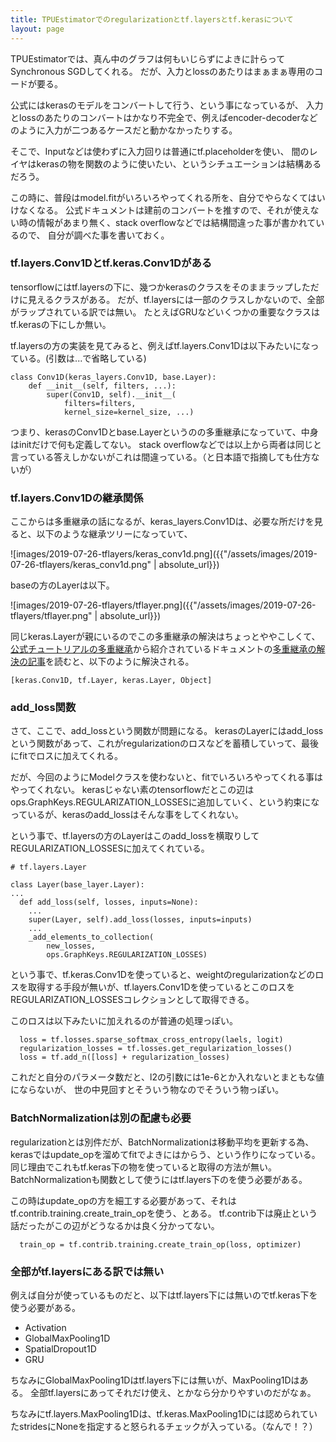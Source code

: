 ```yaml
---
title: TPUEstimatorでのregularizationとtf.layersとtf.kerasについて
layout: page
---
```


TPUEstimatorでは、真ん中のグラフは何もいじらずによきに計らってSynchronous SGDしてくれる。
だが、入力とlossのあたりはまぁまぁ専用のコードが要る。

公式にはkerasのモデルをコンバートして行う、という事になっているが、
入力とlossのあたりのコンバートはかなり不完全で、例えばencoder-decoderなどのように入力が二つあるケースだと動かなかったりする。

そこで、Inputなどは使わずに入力回りは普通にtf.placeholderを使い、
間のレイヤはkerasの物を関数のように使いたい、というシチュエーションは結構あるだろう。

この時に、普段はmodel.fitがいろいろやってくれる所を、自分でやらなくてはいけなくなる。
公式ドキュメントは建前のコンバートを推すので、それが使えない時の情報があまり無く、stack overflowなどでは結構間違った事が書かれているので、
自分が調べた事を書いておく。

### tf.layers.Conv1Dとtf.keras.Conv1Dがある

tensorflowにはtf.layersの下に、幾つかkerasのクラスをそのままラップしただけに見えるクラスがある。
だが、tf.layersには一部のクラスしかないので、全部がラップされている訳では無い。
たとえばGRUなどいくつかの重要なクラスはtf.kerasの下にしか無い。

tf.layersの方の実装を見てみると、例えばtf.layers.Conv1Dは以下みたいになっている。(引数は...で省略している)

```
class Conv1D(keras_layers.Conv1D, base.Layer):
    def __init__(self, filters, ...):
        super(Conv1D, self).__init__(
            filters=filters,
            kernel_size=kernel_size, ...)
```

つまり、kerasのConv1Dとbase.Layerというのの多重継承になっていて、中身はinitだけで何も定義してない。
stack overflowなどでは以上から両者は同じと言っている答えしかないがこれは間違っている。（と日本語で指摘しても仕方ないが）

### tf.layers.Conv1Dの継承関係

ここからは多重継承の話になるが、keras_layers.Conv1Dは、必要な所だけを見ると、以下のような継承ツリーになっていて、

![images/2019-07-26-tflayers/keras_conv1d.png]({{"/assets/images/2019-07-26-tflayers/keras_conv1d.png" | absolute_url}})

baseの方のLayerは以下。

![images/2019-07-26-tflayers/tflayer.png]({{"/assets/images/2019-07-26-tflayers/tflayer.png" | absolute_url}})

同じkeras.Layerが親にいるのでこの多重継承の解決はちょっとややこしくて、[公式チュートリアルの多重継承](https://docs.python.org/3/tutorial/classes.html)から紹介されているドキュメントの[多重継承の解決の記事](https://www.python.org/download/releases/2.3/mro/)を読むと、以下のように解決される。

```
[keras.Conv1D, tf.Layer, keras.Layer, Object]
```

### add_loss関数

さて、ここで、add_lossという関数が問題になる。
kerasのLayerにはadd_lossという関数があって、これがregularizationのロスなどを蓄積していって、最後にfitでロスに加えてくれる。

だが、今回のようにModelクラスを使わないと、fitでいろいろやってくれる事はやってくれない。
kerasじゃない素のtensorflowだとこの辺はops.GraphKeys.REGULARIZATION_LOSSESに追加していく、という約束になっているが、kerasのadd_lossはそんな事をしてくれない。

という事で、tf.layersの方のLayerはこのadd_lossを横取りしてREGULARIZATION_LOSSESに加えてくれている。

```
# tf.layers.Layer

class Layer(base_layer.Layer):
...
  def add_loss(self, losses, inputs=None):
    ...
    super(Layer, self).add_loss(losses, inputs=inputs)
    ...
    _add_elements_to_collection(
        new_losses,
        ops.GraphKeys.REGULARIZATION_LOSSES)
```

という事で、tf.keras.Conv1Dを使っていると、weightのregularizationなどのロスを取得する手段が無いが、tf.layers.Conv1Dを使っているとこのロスをREGULARIZATION_LOSSESコレクションとして取得できる。

このロスは以下みたいに加えれるのが普通の処理っぽい。

```
  loss = tf.losses.sparse_softmax_cross_entropy(laels, logit)
  regularization_losses = tf.losses.get_regularization_losses()
  loss = tf.add_n([loss] + regularization_losses)
```

これだと自分のパラメータ数だと、l2の引数には1e-6とか入れないとまともな値にならないが、
世の中見回すとそういう物なのでそういう物っぽい。


### BatchNormalizationは別の配慮も必要

regularizationとは別件だが、BatchNormalizationは移動平均を更新する為、kerasではupdate_opを溜めてfitでよきにはからう、という作りになっている。同じ理由でこれもtf.keras下の物を使っていると取得の方法が無い。
BatchNormalizationも関数として使うにはtf.layers下のを使う必要がある。

この時はupdate_opの方を細工する必要があって、それはtf.contrib.training.create_train_opを使う、とある。
tf.contrib下は廃止という話だったがこの辺がどうなるかは良く分かってない。

```
  train_op = tf.contrib.training.create_train_op(loss, optimizer)
```

### 全部がtf.layersにある訳では無い

例えば自分が使っているものだと、以下はtf.layers下には無いのでtf.keras下を使う必要がある。

- Activation
- GlobalMaxPooling1D
- SpatialDropout1D
- GRU

ちなみにGlobalMaxPooling1Dはtf.layers下には無いが、MaxPooling1Dはある。
全部tf.layersにあってそれだけ使え、とかなら分かりやすいのだがなぁ。

ちなみにtf.layers.MaxPooling1Dは、tf.keras.MaxPooling1Dには認められていたstridesにNoneを指定すると怒られるチェックが入っている。（なんで！？）

